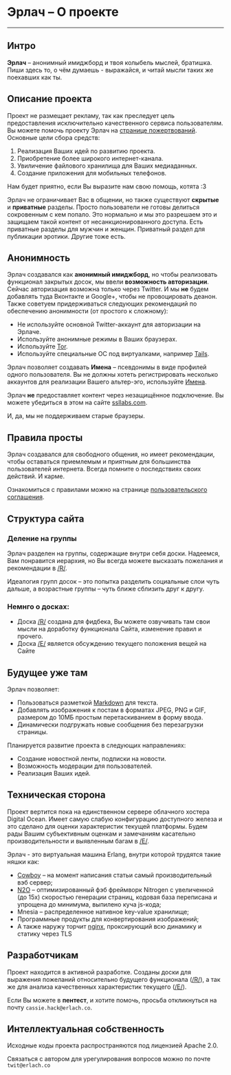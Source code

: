 # Эрлач – О проекте
----
## Интро

**Эрлач** – анонимный имиджборд и твоя колыбель мыслей, братишка. Пиши здесь то, о чём думаешь - выражайся, и читай мысли таких же поехавших как ты.

## Описание проекта
Проект не размещает рекламу, так как преследует цель предоставления исключительно качественного сервиса пользователям. Вы можете помочь проекту Эрлач на [странице пожертвований](https://erlach.co/donate/). Основные цели сбора средств:

1. Реализация Ваших идей по развитию проекта.
2. Приобретение более широкого интернет-канала.
3. Увиличение файлового хранилища для Ваших медиаданных.
4. Создание приложения для мобильных телефонов.

Нам будет приятно, если Вы выразите нам свою помощь, котята :3

Эрлач не ограничивает Вас в общении, но также существуют **скрытые** и **приватные** разделы. Просто пользователи не готовы делиться сокровенным с кем попало. Это нормально и мы это разрешаем это и защищаем такой контент от несанкционированного доступа. Есть приватные разделы для мужчин и женщин. Приватный раздел для публикации эротики. Другие тоже есть.

## Анонимность

Эрлач создавался как **анонимный имиджборд**, но чтобы реализовать функционал закрытых досок, мы ввели **возможность авторизации**. Сейчас авторизация возможна только через Twitter. И мы **не** будем добавлять туда Вконтакте и Google+, чтобы не провоцировать деанон. Также советуем придерживаться следующих рекомендаций по обеспечению анонимности (от простого к сложному):

- Не используйте основной Twitter-аккаунт для авторизации на Эрлаче.
- Используйте анонимные режимы в Ваших браузерах.
- Используйте [Tor](https://www.torproject.org/download/download-easy.html.en).
- Используйте специальные ОС под виртуалками, например [Tails](https://tails.boum.org/download/index.en.html).

Эрлач позволяет создавать **Имена** – псевдонимы в виде профилей одного пользователя. Вы не должны хотеть регистрировать несколько аккаунтов для реализации Вашего альтер-эго, используйте [Имена](https://erlach.co/profile).

Эрлач **не** предоставляет контент через незащищённое подключение. Вы можете убедиться в этом на сайте [ssllabs.com](https://www.ssllabs.com/ssltest/analyze.html?d=erlach.co&latest).

И, да, мы не поддерживаем старые браузеры.


## Правила просты
Эрлач создавался для свободного общения, но имеет рекомендации, чтобы оставаться приемлемым и приятным для большинства пользователей интернета. Всегда помните о последствиях своих действий. И карме.

Ознакомиться с правилами можно на странице [пользовательского соглашения](https://erlach.co/terms/).

## Структура сайта

### Деление на группы

Эрлач разделен на группы, содержащие внутри себя доски. Надеемся, Вам понравится иерархия, но Вы всегда можете высказать пожелания и рекомендации в [/R/](https://erlach.co/r/).

Идеалогия групп досок – это попытка разделить социальные слои чуть дальше, а возрастные группы – чуть ближе сблизить друг к другу.

### Немнго о досках:

- Доска [/R/](https://erlach.co/r/) создана для фидбека, Вы можете озвучивать там свои мысли на доработку функционала Сайта, изменение правил и прочего.
- Доска [/E/](https://erlach.co/e/) является обсуждению текущего положения вещей на Сайте

## Будущее уже там

Эрлач позволяет:

+ Пользоваться разметкой [Markdown](https://ru.wikipedia.org/wiki/Markdown) для текста.
+ Добавлять изображения к постам в форматах JPEG, PNG и GIF, размером до 10МБ простым перетаскиванием в форму ввода.
+ Динамически подгружать новые сообщения без перезагрузки страницы.


Планируется развитие проекта в следующих направлениях:

+ Создание новостной ленты, подписки на новости.
+ Возможность модерации для пользователей.
+ Реализация Ваших идей.

## Техническая сторона
Проект вертится пока на единственном сервере облачного хостера Digital Ocean. Имеет самую слабую конфигурацию доступного железа и это сделано для оценки характеристик текущей платформы. Будем рады Вашим субъективным оценкам и замечаниям касательно производительности и выявленным багам в [/E/](https://erlach.co/e/).

Эрлач - это виртуальная машина Erlang, внутри которой трудятся такие няшки как:

+ [Cowboy](https://github.com/ninenines/cowboy/) – на момент написания статьи самый производительный вэб сервер;
+ [N2O](https://github.com/5HT/n2o) – оптимизированный фэб фреймворк Nitrogen с увеличенной (до 15x) скоростью генерации страниц, кодовая база переписана и упрощена до минимума, выпилено куча js-кода;
+ Mnesia – распределенное нативное key-value хранилище;
+ Программные продукты для конвертирования изображений;
+ А также наружу торчит [nginx](http://nginx.org/), проксирующий всю динамику и статику через TLS


## Разработчикам
Проект находится в активной разработке. Созданы доски для выражения пожеланий относительно будущего функционала ([/R/](https://erlach.co/requests/)), а так же для анализа качественных характеристик текущего ([/E/](https://erlach.co/e/)).

Если Вы можете в **пентест**, и хотите помочь, просьба откликнуться на почту `cassie.hack@erlach.co`.

## Интеллектуальная собственность

Исходные коды проекта распространяются под лицензией Apache 2.0.

Связаться с автором для урегулирования вопросов можно по почте `twit@erlach.co`